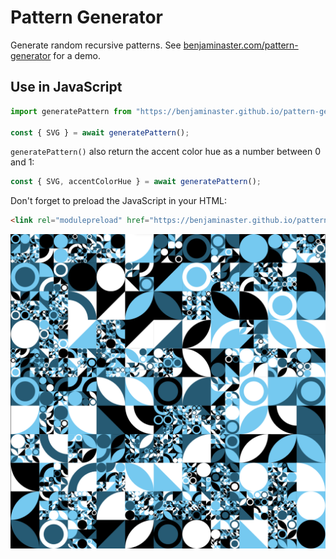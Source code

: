 
# Pattern Generator

Generate random recursive patterns. See [benjaminaster.com/pattern-generator](https://benjaminaster.com/pattern-generator/) for a demo.

## Use in JavaScript
```javascript
import generatePattern from "https://benjaminaster.github.io/pattern-generator/main.js";

const { SVG } = await generatePattern();
```
`generatePattern()` also return the accent color hue as a number between 0 and 1:
```javascript
const { SVG, accentColorHue } = await generatePattern();
```
Don't forget to preload the JavaScript in your HTML:
```html
<link rel="modulepreload" href="https://benjaminaster.github.io/pattern-generator/main.js" />
```

![example pattern](./assets/pattern.png)
